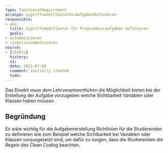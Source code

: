 ```yaml
---
type: functionalRequirement
acronym: zugriffsmodifikatorFürAufgabenDefinieren
responsible:
- ama
  title: Zugriffsmodifikator für Programmieraufgaben definieren
  goals:
- automatisieren
- richtlinienDefinieren
source:
- [ckohls]
  history:
  v1:
  date: 2021-07-09
  comment: initially created
  todo:
---
```


Das Divekit muss dem Lehrverantwortlichen die Möglichkeit bieten bei der 
Erstellung der Aufgabe vorzugeben welche Sichtbarkeit Variablen oder Klassen haben müssen.

## Begründung
Es wäre wichtig für die Aufgabenerstellung Richtlinien für die Studierenden zu definieren wie zum Beispiel welche Sichtbarkeit bei Variablen oder Klassen vorausgesetzt sind, um dafür zu sorgen, dass die Studierenden die Regeln des Clean Coding beachten.
